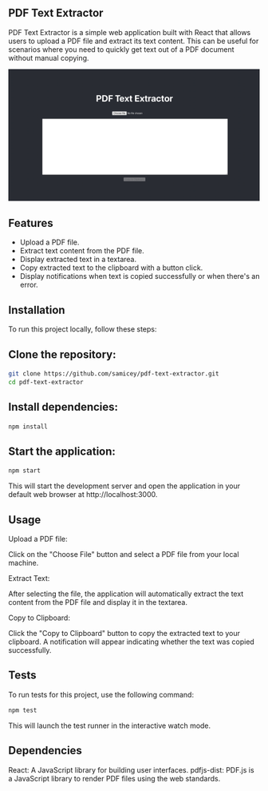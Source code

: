 ## PDF Text Extractor
PDF Text Extractor is a simple web application built with React that allows users to upload a PDF file and extract its text content. This can be useful for scenarios where you need to quickly get text out of a PDF document without manual copying.

![PDF text extractor](https://github.com/samicey/pdf-text-extractor/blob/main/page.png)

## Features
- Upload a PDF file.
- Extract text content from the PDF file.
- Display extracted text in a textarea.
- Copy extracted text to the clipboard with a button click.
- Display notifications when text is copied successfully or when there's  an error.

## Installation
To run this project locally, follow these steps:

## Clone the repository:

```bash
git clone https://github.com/samicey/pdf-text-extractor.git
cd pdf-text-extractor
```

## Install dependencies:

```bash
npm install
```

## Start the application:

```bash
npm start
```

This will start the development server and open the application in your default web browser at http://localhost:3000.

## Usage

Upload a PDF file:

Click on the "Choose File" button and select a PDF file from your local machine.

Extract Text:

After selecting the file, the application will automatically extract the text content from the PDF file and display it in the textarea.

Copy to Clipboard:

Click the "Copy to Clipboard" button to copy the extracted text to your clipboard. A notification will appear indicating whether the text was copied successfully.

## Tests
To run tests for this project, use the following command:

```bash
npm test
```
This will launch the test runner in the interactive watch mode.

## Dependencies
React: A JavaScript library for building user interfaces.
pdfjs-dist: PDF.js is a JavaScript library to render PDF files using the web standards.

